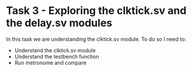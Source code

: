 # Task 3 - Exploring the clktick.sv and the delay.sv modules #
In this task we are understanding the clktick.sv module. To do so I need to:

* Understand the clktick.sv module
* Understand the testbench function
* Run metronome and compare
